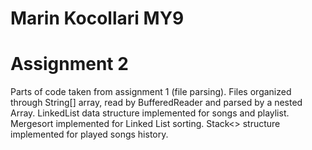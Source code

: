 # Marin Kocollari MY9
# Assignment 2

Parts of code taken from assignment 1 (file parsing).
Files organized through String[] array, read by BufferedReader and parsed by a nested Array.
LinkedList data structure implemented for songs and playlist.
Mergesort implemented for Linked List sorting.
Stack<> structure implemented for played songs history.

